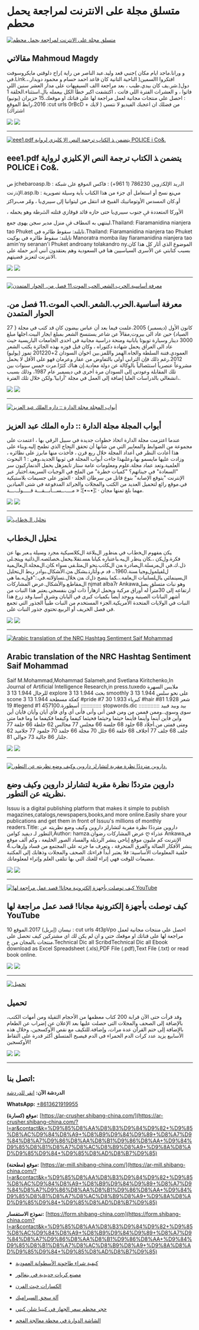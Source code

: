 # متسلق مجلة على الانترنت لمراجعة يحمل محطم

<a href="https://swt.shibang-china.com/?l=ar&img&k=%D9%85%D8%AA%D8%B3%D9%84%D9%82+%D9%85%D8%AC%D9%84%D8%A9+%D8%B9%D9%84%D9%89+%D8%A7%D9%84%D8%A7%D9%86%D8%AA%D8%B1%D9%86%D8%AA+%D9%84%D9%85%D8%B1%D8%A7%D8%AC%D8%B9%D8%A9+%D9%8A%D8%AD%D9%85%D9%84+%D9%85%D8%AD%D8%B7%D9%85" target="_blank">![متسلق مجلة على الانترنت لمراجعة يحمل محطم](http://static.shibang-china.com/all-800x300/1180.jpg)</a>

## ﻣﻘﺎﻻﺗﻲ Mahmoud Magdy
جنبي قعد وليد.عبد الناصر من راية )راح دلوقتي مايكروسوفت( و ورانا.ماجد ايام مكان في.Link.،.الناحية التانية كان قاعد احمد حسام و محمود دويدار )افتكروا االسمين دول(.شر.يف كان بيدي.طيب ، بعد مراجعة االف السيفيهات على مدار العشر سنين اللي فاتوا ، و العشرات الفترة اللي فاتت ، اكتشفت اكبر خطأ الكل بيعمله بال.استثناء.الحلقة 1 : احصل علي منتجات مجانية لعمل مراجعة لها على قناتك او موقعك.15 حزيران (يونيو) 2016.رابط الموقع :cut urls 0rBcD من فضلك ان اعجبك الفيديو لا نتسي ( لايك + اشتراك)


<a href="https://whatsapp.shibangsoft.com/WhatsApp.php" target="_blank" title="WhatsApp">![](http://static.shibang-china.com/icon/whatsapp.png)</a> <a href="https://swt.shibang-china.com/?l=ar&icon&k=%D9%85%D8%AA%D8%B3%D9%84%D9%82+%D9%85%D8%AC%D9%84%D8%A9+%D8%B9%D9%84%D9%89+%D8%A7%D9%84%D8%A7%D9%86%D8%AA%D8%B1%D9%86%D8%AA+%D9%84%D9%85%D8%B1%D8%A7%D8%AC%D8%B9%D8%A9+%D9%8A%D8%AD%D9%85%D9%84+%D9%85%D8%AD%D8%B7%D9%85" target="_blank">![](http://static.shibang-china.com/icon/chat-ar.png)</a>

---

<a href="https://swt.shibang-china.com/?l=ar&img&k=%D9%85%D8%AA%D8%B3%D9%84%D9%82+%D9%85%D8%AC%D9%84%D8%A9+%D8%B9%D9%84%D9%89+%D8%A7%D9%84%D8%A7%D9%86%D8%AA%D8%B1%D9%86%D8%AA+%D9%84%D9%85%D8%B1%D8%A7%D8%AC%D8%B9%D8%A9+%D9%8A%D8%AD%D9%85%D9%84+%D9%85%D8%AD%D8%B7%D9%85" target="_blank">![eee1.pdf ﻳﺘﻀﻤﻦ ﺬ اﻟﻜﺘﺎب ﺗﺮﺟﻤﺔ اﻟﻨﺺ اﻹ ﻜﻠﻴﺰي ﻟﺮواﻳﺔ POLICE i Co&amp;.](http://static.shibang-china.com/all-800x300/637.jpg)</a>

## eee1.pdf ﻳﺘﻀﻤﻦ ﺬ اﻟﻜﺘﺎب ﺗﺮﺟﻤﺔ اﻟﻨﺺ اﻹ ﻜﻠﻴﺰي ﻟﺮواﻳﺔ POLICE i Co&amp;.
ص jchebaroasp.lb : اﻟﱪﻳﺪ اﻹﻟﻜﱰوين 786230 (1 961+) : ﻓﺎﻛﺲ اﳌﻮﻗﻊ ﻋﲆ ﺷﺒﻜﺔ اﻹﻧﱰﻧﺖ.asp.lb : ميﻨﻊ ﻧﺴﺦ أو اﺳﺘﻌامل أي ﺟﺰء ﻣﻦ ﻫﺬا اﻟﻜﺘﺎب ﺑﺄﻳﺔ وﺳﻴﻠﺔ ﺗﺼﻮﻳﺮﻳﺔ أو.ﻛﺎن اﳌﺴﺪس اﻷوﺗﻮﻣﺎﺗﻴيك اﻟﻘﺒﻴﺢ ﻗﺪ اﻧﺘﻘﻞ ﻣﻦ ﻟﻴﺘﻮاﻧﻴﺎ إﱃ ﺳﻴﺒريﻳﺎ ، وﻣّﺮ مبﺮاﻛﺰ اﻷورﻛﺎ اﳌﺘﻌﺪدة ﰲ ﺟﻨﻮب ﺳﻴﺒريﻳﺎ ﺣﺘﻰ ﺣﺎزه ﻗﺎﺋﺪ ﻗﻮﻗﺎزي ﻗﺘﻠﺘﻪ اﻟﴩﻃﺔ وﻫﻮ ﻳﺤﻤﻠﻪ ، ﻟﻴﻨﺘﻬﻲ ﺑﻪ اﳌﻄﺎف ﰲ ﻣﻨﺰل ﻣﺪﻳﺮ ﺳﺠﻦ ﻳﻬﻮى ﺟﻤﻊ.Thailand: Fiaramanidina nianjera tao Phuket تايلند: سقوط طائره في.Thailand: Fiaramanidina nianjera tao Phuket تايلند: سقوط طائره في بوكيت Manoratra momba ilay fiaramanidina nianjera tao amin&#39;ny seranan&#39;i Phuket androany tolakandro ny.الموضوع الذي أثار كل هذا كان بسبب كتابتي عن الأسرى السياسيين هنا في السعودية وهم يعتقدون أنني أدير حملة على الانترنت لتعزيز قضيتهم.


<a href="https://whatsapp.shibangsoft.com/WhatsApp.php" target="_blank" title="WhatsApp">![](http://static.shibang-china.com/icon/whatsapp.png)</a> <a href="https://swt.shibang-china.com/?l=ar&icon&k=%D9%85%D8%AA%D8%B3%D9%84%D9%82+%D9%85%D8%AC%D9%84%D8%A9+%D8%B9%D9%84%D9%89+%D8%A7%D9%84%D8%A7%D9%86%D8%AA%D8%B1%D9%86%D8%AA+%D9%84%D9%85%D8%B1%D8%A7%D8%AC%D8%B9%D8%A9+%D9%8A%D8%AD%D9%85%D9%84+%D9%85%D8%AD%D8%B7%D9%85" target="_blank">![](http://static.shibang-china.com/icon/chat-ar.png)</a>

---

<a href="https://swt.shibang-china.com/?l=ar&img&k=%D9%85%D8%AA%D8%B3%D9%84%D9%82+%D9%85%D8%AC%D9%84%D8%A9+%D8%B9%D9%84%D9%89+%D8%A7%D9%84%D8%A7%D9%86%D8%AA%D8%B1%D9%86%D8%AA+%D9%84%D9%85%D8%B1%D8%A7%D8%AC%D8%B9%D8%A9+%D9%8A%D8%AD%D9%85%D9%84+%D9%85%D8%AD%D8%B7%D9%85" target="_blank">![معرفة أساسية.الحرب.الشعر.الحب الموت.11 فصل من. الحوار المتمدن](http://static.shibang-china.com/all-800x300/1515.jpg)</a>

## معرفة أساسية.الحرب.الشعر.الحب الموت.11 فصل من. الحوار المتمدن
27 كانون الأول (ديسمبر) 2005.علمت فيما بعد أن عباس بيضون كان قد كتب في مجلة { الصياد} حين عاد الى بيروت,مقالاً عن شاعر يستنسخ الشعر بمبلغ ايجار البيت.اجلها مبلغ 3000 دينار وسيارة تويوتا يابانية ومنحة دراسية مجانية في احدى الجامعات الباريسية حيث عاد الى العراق يحمل شهادة دكتوراه ، وكان قبل فوزه بهذه الجائزة يكتب الشعر العمودي.فتنة السلطة والجاه.الهمز واللمز.بين اخوان السودان 2+201220 تموز (يوليو) 2012.رغم ذلك فإن الترابي أولى بالتفاوض من عقار وعرمان فهو على الأقل لا يحمل مشروعاً عنصرياً استئصالياً بالوكالة عن دولة معادية.إن هناك كثرًا.مرت خمس سنوات بين تلك المقابلة وعودتي إلى السودان مرة أخرى في ديسمبر عام 1987، وذلك بسبب انشغالي بالدراسات العليا إضافة إلى العمل في مجلة &#39;أرابيا&#39;.ولكن خلال تلك الفترة،.


<a href="https://whatsapp.shibangsoft.com/WhatsApp.php" target="_blank" title="WhatsApp">![](http://static.shibang-china.com/icon/whatsapp.png)</a> <a href="https://swt.shibang-china.com/?l=ar&icon&k=%D9%85%D8%AA%D8%B3%D9%84%D9%82+%D9%85%D8%AC%D9%84%D8%A9+%D8%B9%D9%84%D9%89+%D8%A7%D9%84%D8%A7%D9%86%D8%AA%D8%B1%D9%86%D8%AA+%D9%84%D9%85%D8%B1%D8%A7%D8%AC%D8%B9%D8%A9+%D9%8A%D8%AD%D9%85%D9%84+%D9%85%D8%AD%D8%B7%D9%85" target="_blank">![](http://static.shibang-china.com/icon/chat-ar.png)</a>

---

<a href="https://swt.shibang-china.com/?l=ar&img&k=%D9%85%D8%AA%D8%B3%D9%84%D9%82+%D9%85%D8%AC%D9%84%D8%A9+%D8%B9%D9%84%D9%89+%D8%A7%D9%84%D8%A7%D9%86%D8%AA%D8%B1%D9%86%D8%AA+%D9%84%D9%85%D8%B1%D8%A7%D8%AC%D8%B9%D8%A9+%D9%8A%D8%AD%D9%85%D9%84+%D9%85%D8%AD%D8%B7%D9%85" target="_blank">![أبواب المجلة مجلة الدارة :: داره الملك عبد العزيز](http://static.shibang-china.com/all-800x300/510.jpg)</a>

## أبواب المجلة مجلة الدارة :: داره الملك عبد العزيز
عندما اعتزمت مجلة الدارة اتخاذ خطوات جديدة في سبيل الرقي بها ، اعتمدت على مجموعة من الضوابط والمعايير التي من شأنها أن تحقق النجاح الذي تطمح إليه.وبناء على هذا أعادت النظر في أعداد المجلة خلال ربع قرن ، فأخذت منها مابرز على نظائره ، وزادت عليها مايسمو بها،وعلىهذا جاءت أبواب المجلة في ثوبها الجديد،وهي : 1 البحوث العلمية.وتعد عماد مجلة.علوم ومعلومات عامة ستار تايمزهل يحمل الدنماركيون سر &quot;السعادة&quot; في جيناتهم؟ &quot;كميات خطرة&quot; من الملح في الوجبات السريعة.اختبار عبر الإنترنت &quot;يتوقع الإصابة&quot; بنوع قاتل من سرطان الجلد &middot; العثور على جسيمات بلاستيكية في.موقع رائع لتحميل العديد من الكتب والمجلات والجرائد المدفوعة في شتى الميادين مهما بلغ تمنها مجان &middot; ¦[•~•]¦ « مــــ،ــســـابـــقـــة قـــــولــ،ـــة.


<a href="https://whatsapp.shibangsoft.com/WhatsApp.php" target="_blank" title="WhatsApp">![](http://static.shibang-china.com/icon/whatsapp.png)</a> <a href="https://swt.shibang-china.com/?l=ar&icon&k=%D9%85%D8%AA%D8%B3%D9%84%D9%82+%D9%85%D8%AC%D9%84%D8%A9+%D8%B9%D9%84%D9%89+%D8%A7%D9%84%D8%A7%D9%86%D8%AA%D8%B1%D9%86%D8%AA+%D9%84%D9%85%D8%B1%D8%A7%D8%AC%D8%B9%D8%A9+%D9%8A%D8%AD%D9%85%D9%84+%D9%85%D8%AD%D8%B7%D9%85" target="_blank">![](http://static.shibang-china.com/icon/chat-ar.png)</a>

---

<a href="https://swt.shibang-china.com/?l=ar&img&k=%D9%85%D8%AA%D8%B3%D9%84%D9%82+%D9%85%D8%AC%D9%84%D8%A9+%D8%B9%D9%84%D9%89+%D8%A7%D9%84%D8%A7%D9%86%D8%AA%D8%B1%D9%86%D8%AA+%D9%84%D9%85%D8%B1%D8%A7%D8%AC%D8%B9%D8%A9+%D9%8A%D8%AD%D9%85%D9%84+%D9%85%D8%AD%D8%B7%D9%85" target="_blank">![ﺘﺤﻠﻴل ﺍﻝﺨﻁﺎﺏ](http://static.shibang-china.com/all-800x300/1325.jpg)</a>

## ﺘﺤﻠﻴل ﺍﻝﺨﻁﺎﺏ
ﻴﻜﻥ ﻤﻔﻬﻭﻡ ﺍﻝﺨﻁﺎﺏ ﻓﻲ ﻤﻨﻅﻭﺭ ﺍﻝﺒﻼﻏﺔ ﺍﻝﻜﻼﺴﻴﻜﻴﺔ ﻤﺠﺭﺩ ﻭﺴﻴﻠﺔ ﻴ.ﻌﺒﺭ ﺒﻬﺎ ﻋﻥ ﻓﻜﺭﺓ.ﻭﻝﻜﻥ ،.ﻜﺎﻥ ﻴﻨﻅﺭ ﺍﻝﻴﻪ.ﺒﺎﻋﺘﺒﺎﺭﻩ ﻜﻴﺎﻨﺎ ﻤﺴ.ﺘﻘﻼ.ﻴﺤﻤل.ﺨﺼﺎﺌﺼﻪ.ﺍﻝﺫﺍﺘﻴﺔ ﻭﻴﺘﺠ.ﻠﻰ ﺫﻝ.ﻙ.ﻓﻲ ﺍﻝﻤﺭﺴﻠﺔ.ﺍﻝﺼﺎﺩﺭﺓ ﻤﻥ ﺍﻝﻜﺎﺘﺏ.ﻨﺤﻭ ﺍﻝﻤﺘﻠ.ﻘﻲ ﺴﻭﺍﺀ ﻜﺎﻥ.ﺍﻝﻤﺠﻠﺔ.ﺍﻝﻌﺎﻝﻤﻴﺔ ﻝﻠﻔﻴﻠﻤﻭﻝﻭﺠﻴﺎ ﺴﻨﺔ.1960.، ﻗﺩ ﻡ.ﻭﺃﺜﺎﺭﺘ.ﺒﺸﻜل ﻤﻥ.ﺍﻷﺸﻜﺎل.ﺒﻭﺍﺩﺭ ﺭﺒﻁ ﺍﻝﺘﺤﻠﻴل ﺍﻝﺴﻴﻨﻤﺎﺌﻲ ﺒﺎﻝﻠﺴﺎﻨﻴﺎﺕ ﺍﻝﻌﺎﻤﺔ.،.ﻜﻤﺎ ﻴﺘﻀﺢ ﺫﻝﻙ ﻤﻥ ﺨﻼﻝ.ﺘﺴﺎﺅﻻﺘﻪ.ﻓﻲ.:&quot;ﻗﻭﻝﻪ.ﻤﺎ ﻫﻲ ﺍﻝﻤﻘﺎﻁﻊ.ﻭﺍﻷﺸﻜﺎل.عرض المشاركات njmat alba7r Ankawaوهو نبات متسلق يصل ارتفاعه إلى 30متراً له أوراق مركبة ويحمل ازهاراً ذات لون بنفسجي.يعتبر هذا النبات من أشهر النباتات الصينية ويوجد أيضاً بكميات كبرى في اليابان وشرق آسيا.وقد زرع هذا النبات في الولايات المتحدة الأمريكية.الجزء المستخدم من النبات طبياً الجذور التي تجمع في فصل الخريف أو الربيع.تحتوي جذور النبات على.


<a href="https://whatsapp.shibangsoft.com/WhatsApp.php" target="_blank" title="WhatsApp">![](http://static.shibang-china.com/icon/whatsapp.png)</a> <a href="https://swt.shibang-china.com/?l=ar&icon&k=%D9%85%D8%AA%D8%B3%D9%84%D9%82+%D9%85%D8%AC%D9%84%D8%A9+%D8%B9%D9%84%D9%89+%D8%A7%D9%84%D8%A7%D9%86%D8%AA%D8%B1%D9%86%D8%AA+%D9%84%D9%85%D8%B1%D8%A7%D8%AC%D8%B9%D8%A9+%D9%8A%D8%AD%D9%85%D9%84+%D9%85%D8%AD%D8%B7%D9%85" target="_blank">![](http://static.shibang-china.com/icon/chat-ar.png)</a>

---

<a href="https://swt.shibang-china.com/?l=ar&img&k=%D9%85%D8%AA%D8%B3%D9%84%D9%82+%D9%85%D8%AC%D9%84%D8%A9+%D8%B9%D9%84%D9%89+%D8%A7%D9%84%D8%A7%D9%86%D8%AA%D8%B1%D9%86%D8%AA+%D9%84%D9%85%D8%B1%D8%A7%D8%AC%D8%B9%D8%A9+%D9%8A%D8%AD%D9%85%D9%84+%D9%85%D8%AD%D8%B7%D9%85" target="_blank">![Arabic translation of the NRC Hashtag Sentiment Saif Mohammad](http://static.shibang-china.com/all-800x300/652.jpg)</a>

## Arabic translation of the NRC Hashtag Sentiment Saif Mohammad
Saif M.Mohammad,Mohammad Salameh,and Svetlana Kiritchenko,In Journal of Artificial Intelligence Research,in press.tuxedo ملابس السهرة للرجال 1.944 13 3 explore بحث 1.944 13 3 smoothly على نحو سلس 1.944 13 3 scone كعكة مسطحة 1.944 13 3 #pride #كبرياء 1.933 30 7 #hair #شعر 1.928 81 19 #legend #أسطورة.457100 1 :::::::::::::: stopwords.dic :::::::::::::: بيد وبيد فبيد سوى وسوى..وممن فممن من ومن فمن أنى وأنى فأنى أي وأي فأي أيان وأيان فأيان أين وأين فأين أينما وأينما فأينما حيثما وحيثما فحيثما كيفما وكيفما فكيفما ما وما فما متى ومتى فمتى من.أجلاد 68 جلود 68 جلسة 66 مجلس 77 مجالس 62 جلطة 66 جلفة 77 جلف 68 جلف 77 أجلاف 68 حلفة 66 جلل 70 مجلة 66 جلمد 70 جلمود 77 جلاميد 62 جلنار 86 جالية 73 جوالي 81.


<a href="https://whatsapp.shibangsoft.com/WhatsApp.php" target="_blank" title="WhatsApp">![](http://static.shibang-china.com/icon/whatsapp.png)</a> <a href="https://swt.shibang-china.com/?l=ar&icon&k=%D9%85%D8%AA%D8%B3%D9%84%D9%82+%D9%85%D8%AC%D9%84%D8%A9+%D8%B9%D9%84%D9%89+%D8%A7%D9%84%D8%A7%D9%86%D8%AA%D8%B1%D9%86%D8%AA+%D9%84%D9%85%D8%B1%D8%A7%D8%AC%D8%B9%D8%A9+%D9%8A%D8%AD%D9%85%D9%84+%D9%85%D8%AD%D8%B7%D9%85" target="_blank">![](http://static.shibang-china.com/icon/chat-ar.png)</a>

---

<a href="https://swt.shibang-china.com/?l=ar&img&k=%D9%85%D8%AA%D8%B3%D9%84%D9%82+%D9%85%D8%AC%D9%84%D8%A9+%D8%B9%D9%84%D9%89+%D8%A7%D9%84%D8%A7%D9%86%D8%AA%D8%B1%D9%86%D8%AA+%D9%84%D9%85%D8%B1%D8%A7%D8%AC%D8%B9%D8%A9+%D9%8A%D8%AD%D9%85%D9%84+%D9%85%D8%AD%D8%B7%D9%85" target="_blank">![داروين مترددًا نظرة مقربة لتشارلز داروين وكيف وضع نظريته عن التطور.](http://static.shibang-china.com/all-800x300/1039.jpg)</a>

## داروين مترددًا نظرة مقربة لتشارلز داروين وكيف وضع نظريته عن التطور.
Issuu is a digital publishing platform that makes it simple to publish magazines,catalogs,newspapers,books,and more online.Easily share your publications and get them in front of Issuu&#39;s millions of monthly readers.Title: داروين مترددًا نظرة مقربة لتشارلز داروين وكيف وضع نظريته عن التطور لـ ديفيد كوامن,Author: hamza.عرض المشاركات رضوان ღ عذراء Ankawaفي الإنترنت كم مليون موقع إباحي ينشر الرذيلة والفساد الصور الخليعة ، وكم ألف موقع ينشر الأفكار الضالة والفرق المنحرفة ، وتعرف ما جرته على المجتمع من فساد وإرهاب.4 خلفية المعلومات الأساسية: فلا يعتبر أبداً قراءتك الصحف والمجلات وذهابك إلى المكتبة مضيعات للوقت فهي إثراء للغتك التي بها تتلقى العلم وإثراء لمعلوماتك.


<a href="https://whatsapp.shibangsoft.com/WhatsApp.php" target="_blank" title="WhatsApp">![](http://static.shibang-china.com/icon/whatsapp.png)</a> <a href="https://swt.shibang-china.com/?l=ar&icon&k=%D9%85%D8%AA%D8%B3%D9%84%D9%82+%D9%85%D8%AC%D9%84%D8%A9+%D8%B9%D9%84%D9%89+%D8%A7%D9%84%D8%A7%D9%86%D8%AA%D8%B1%D9%86%D8%AA+%D9%84%D9%85%D8%B1%D8%A7%D8%AC%D8%B9%D8%A9+%D9%8A%D8%AD%D9%85%D9%84+%D9%85%D8%AD%D8%B7%D9%85" target="_blank">![](http://static.shibang-china.com/icon/chat-ar.png)</a>

---

<a href="https://swt.shibang-china.com/?l=ar&img&k=%D9%85%D8%AA%D8%B3%D9%84%D9%82+%D9%85%D8%AC%D9%84%D8%A9+%D8%B9%D9%84%D9%89+%D8%A7%D9%84%D8%A7%D9%86%D8%AA%D8%B1%D9%86%D8%AA+%D9%84%D9%85%D8%B1%D8%A7%D8%AC%D8%B9%D8%A9+%D9%8A%D8%AD%D9%85%D9%84+%D9%85%D8%AD%D8%B7%D9%85" target="_blank">![كيف توصلت بأجهزة إلكترونية مجانا! قصد عمل مراجعة لها YouTube](http://static.shibang-china.com/all-800x300/255.jpg)</a>

## كيف توصلت بأجهزة إلكترونية مجانا! قصد عمل مراجعة لها YouTube
10 نيسان (إبريل) 2017.الموقع : cut urls 4t3pVpo احصل علي منتجات مجانية لعمل مراجعة لها على قناتك او موقعك حتي و ان لم يكن لك اي مشتركين كيف تحصل على منتجات بالمجان من ع.Technical Dic all ScribdTechnical Dic all Ebook download as Excel Spreadsheet (.xls),PDF File (.pdf),Text File (.txt) or read book online.


<a href="https://whatsapp.shibangsoft.com/WhatsApp.php" target="_blank" title="WhatsApp">![](http://static.shibang-china.com/icon/whatsapp.png)</a> <a href="https://swt.shibang-china.com/?l=ar&icon&k=%D9%85%D8%AA%D8%B3%D9%84%D9%82+%D9%85%D8%AC%D9%84%D8%A9+%D8%B9%D9%84%D9%89+%D8%A7%D9%84%D8%A7%D9%86%D8%AA%D8%B1%D9%86%D8%AA+%D9%84%D9%85%D8%B1%D8%A7%D8%AC%D8%B9%D8%A9+%D9%8A%D8%AD%D9%85%D9%84+%D9%85%D8%AD%D8%B7%D9%85" target="_blank">![](http://static.shibang-china.com/icon/chat-ar.png)</a>

---

<a href="https://swt.shibang-china.com/?l=ar&img&k=%D9%85%D8%AA%D8%B3%D9%84%D9%82+%D9%85%D8%AC%D9%84%D8%A9+%D8%B9%D9%84%D9%89+%D8%A7%D9%84%D8%A7%D9%86%D8%AA%D8%B1%D9%86%D8%AA+%D9%84%D9%85%D8%B1%D8%A7%D8%AC%D8%B9%D8%A9+%D9%8A%D8%AD%D9%85%D9%84+%D9%85%D8%AD%D8%B7%D9%85" target="_blank">![تحميل](http://static.shibang-china.com/all-800x300/696.jpg)</a>

## تحميل
وقد قرأت حتى الآن قرابة 200 كتاب معظمها من الأحجام الثقيلة ومن أمهات الكتب، بالإضافة إلى الصحف والمجلات التى حصلت عليها بعد الإعلان عن إضراب عن الطعام بالإضافة إلى ختم القرآن عدة مرات، وإضافة.للتكيف مع نقص الأوكسجين، وخلال هذه الأسابيع يزيد عدد كرات الدم الحمراء فى الدم فيصبح المتسلق أكثر قدرة على التقاط الأوكسجين!

<a href="https://whatsapp.shibangsoft.com/WhatsApp.php" target="_blank" title="WhatsApp">![](http://static.shibang-china.com/icon/whatsapp.png)</a> <a href="https://swt.shibang-china.com/?l=ar&icon&k=%D9%85%D8%AA%D8%B3%D9%84%D9%82+%D9%85%D8%AC%D9%84%D8%A9+%D8%B9%D9%84%D9%89+%D8%A7%D9%84%D8%A7%D9%86%D8%AA%D8%B1%D9%86%D8%AA+%D9%84%D9%85%D8%B1%D8%A7%D8%AC%D8%B9%D8%A9+%D9%8A%D8%AD%D9%85%D9%84+%D9%85%D8%AD%D8%B7%D9%85" target="_blank">![](http://static.shibang-china.com/icon/chat-ar.png)</a>

---
## اتصل بنا:

**الدردشة الآن:** [انقر للدردشة](https://swt.shibang-china.com?l=ar&contact&k=%D9%85%D8%AA%D8%B3%D9%84%D9%82+%D9%85%D8%AC%D9%84%D8%A9+%D8%B9%D9%84%D9%89+%D8%A7%D9%84%D8%A7%D9%86%D8%AA%D8%B1%D9%86%D8%AA+%D9%84%D9%85%D8%B1%D8%A7%D8%AC%D8%B9%D8%A9+%D9%8A%D8%AD%D9%85%D9%84+%D9%85%D8%AD%D8%B7%D9%85)

**WhatsApp:**  [+8613621919955](https://whatsapp.shibangsoft.com/WhatsApp.php)

**موقع (كسارة):** [https://ar-crusher.shibang-china.com/](https://ar-crusher.shibang-china.com/?l=ar&contact&k=%D9%85%D8%AA%D8%B3%D9%84%D9%82+%D9%85%D8%AC%D9%84%D8%A9+%D8%B9%D9%84%D9%89+%D8%A7%D9%84%D8%A7%D9%86%D8%AA%D8%B1%D9%86%D8%AA+%D9%84%D9%85%D8%B1%D8%A7%D8%AC%D8%B9%D8%A9+%D9%8A%D8%AD%D9%85%D9%84+%D9%85%D8%AD%D8%B7%D9%85)

**موقع (مطحنة):** [https://ar-mill.shibang-china.com/](https://ar-mill.shibang-china.com/?l=ar&contact&k=%D9%85%D8%AA%D8%B3%D9%84%D9%82+%D9%85%D8%AC%D9%84%D8%A9+%D8%B9%D9%84%D9%89+%D8%A7%D9%84%D8%A7%D9%86%D8%AA%D8%B1%D9%86%D8%AA+%D9%84%D9%85%D8%B1%D8%A7%D8%AC%D8%B9%D8%A9+%D9%8A%D8%AD%D9%85%D9%84+%D9%85%D8%AD%D8%B7%D9%85)

**نموذج الاستفسار:** [https://form.shibang-china.com](https://form.shibang-china.com?l=ar&contact&k=%D9%85%D8%AA%D8%B3%D9%84%D9%82+%D9%85%D8%AC%D9%84%D8%A9+%D8%B9%D9%84%D9%89+%D8%A7%D9%84%D8%A7%D9%86%D8%AA%D8%B1%D9%86%D8%AA+%D9%84%D9%85%D8%B1%D8%A7%D8%AC%D8%B9%D8%A9+%D9%8A%D8%AD%D9%85%D9%84+%D9%85%D8%AD%D8%B7%D9%85)

* [كيفية شراء طاحونة الأسطوانة العمودية](../30/%D9%83%D9%8A%D9%81%D9%8A%D8%A9%20%D8%B4%D8%B1%D8%A7%D8%A1%20%D8%B7%D8%A7%D8%AD%D9%88%D9%86%D8%A9%20%D8%A7%D9%84%D8%A3%D8%B3%D8%B7%D9%88%D8%A7%D9%86%D8%A9%20%D8%A7%D9%84%D8%B9%D9%85%D9%88%D8%AF%D9%8A%D8%A9.md)

* [مصنع كريات حديدية في بنغالور](../29/%D9%85%D8%B5%D9%86%D8%B9%20%D9%83%D8%B1%D9%8A%D8%A7%D8%AA%20%D8%AD%D8%AF%D9%8A%D8%AF%D9%8A%D8%A9%20%D9%81%D9%8A%20%D8%A8%D9%86%D8%BA%D8%A7%D9%84%D9%88%D8%B1.md)

* [الكسارات خبث الفرن](../26/%D8%A7%D9%84%D9%83%D8%B3%D8%A7%D8%B1%D8%A7%D8%AA%20%D8%AE%D8%A8%D8%AB%20%D8%A7%D9%84%D9%81%D8%B1%D9%86.md)

* [آلة سحق السيراميك](../29/%D8%A2%D9%84%D8%A9%20%D8%B3%D8%AD%D9%82%20%D8%A7%D9%84%D8%B3%D9%8A%D8%B1%D8%A7%D9%85%D9%8A%D9%83.md)

* [حجر محطم سعر الجهاز في كينيا شلن كيني](../26/%D8%AD%D8%AC%D8%B1%20%D9%85%D8%AD%D8%B7%D9%85%20%D8%B3%D8%B9%D8%B1%20%D8%A7%D9%84%D8%AC%D9%87%D8%A7%D8%B2%20%D9%81%D9%8A%20%D9%83%D9%8A%D9%86%D9%8A%D8%A7%20%D8%B4%D9%84%D9%86%20%D9%83%D9%8A%D9%86%D9%8A.md)

* [الشاشة الدوارة في محطة معالجة الفحم](../28/%D8%A7%D9%84%D8%B4%D8%A7%D8%B4%D8%A9%20%D8%A7%D9%84%D8%AF%D9%88%D8%A7%D8%B1%D8%A9%20%D9%81%D9%8A%20%D9%85%D8%AD%D8%B7%D8%A9%20%D9%85%D8%B9%D8%A7%D9%84%D8%AC%D8%A9%20%D8%A7%D9%84%D9%81%D8%AD%D9%85.md)